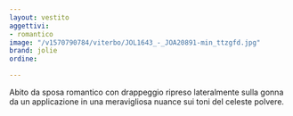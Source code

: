 ```yaml
---
layout: vestito
aggettivi:
- romantico
image: "/v1570790784/viterbo/JOL1643_-_JOA20891-min_ttzgfd.jpg"
brand: jolie
ordine: 

---
```

Abito da sposa romantico con drappeggio ripreso lateralmente sulla gonna  da un applicazione in una meravigliosa nuance sui toni del celeste polvere.